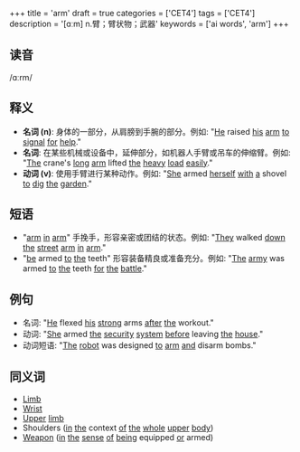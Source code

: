 +++
title = 'arm'
draft = true
categories = ['CET4']
tags = ['CET4']
description = '[ɑːm] n.臂；臂状物；武器'
keywords = ['ai words', 'arm']
+++

## 读音
/ɑːrm/

## 释义
- **名词 (n)**: 身体的一部分，从肩膀到手腕的部分。例如: "[He](/zh/post/he/) raised [his](/zh/post/his/) [arm](/zh/post/arm/) [to](/zh/post/to/) [signal](/zh/post/signal/) [for](/zh/post/for/) [help](/zh/post/help/)."
- **名词**: 在某些机械或设备中，延伸部分，如机器人手臂或吊车的伸缩臂。例如: "[The](/zh/post/the/) crane's [long](/zh/post/long/) [arm](/zh/post/arm/) lifted [the](/zh/post/the/) [heavy](/zh/post/heavy/) [load](/zh/post/load/) [easily](/zh/post/easily/)."
- **动词 (v)**: 使用手臂进行某种动作。例如: "[She](/zh/post/she/) armed [herself](/zh/post/herself/) [with](/zh/post/with/) [a](/zh/post/a/) shovel [to](/zh/post/to/) [dig](/zh/post/dig/) [the](/zh/post/the/) [garden](/zh/post/garden/)."

## 短语
- "[arm](/zh/post/arm/) [in](/zh/post/in/) [arm](/zh/post/arm/)" 手挽手，形容亲密或团结的状态。例如: "[They](/zh/post/they/) walked [down](/zh/post/down/) [the](/zh/post/the/) [street](/zh/post/street/) [arm](/zh/post/arm/) [in](/zh/post/in/) [arm](/zh/post/arm/)."
- "[be](/zh/post/be/) armed [to](/zh/post/to/) [the](/zh/post/the/) teeth" 形容装备精良或准备充分。例如: "[The](/zh/post/the/) [army](/zh/post/army/) was armed [to](/zh/post/to/) [the](/zh/post/the/) teeth [for](/zh/post/for/) [the](/zh/post/the/) [battle](/zh/post/battle/)."

## 例句
- 名词: "[He](/zh/post/he/) flexed [his](/zh/post/his/) [strong](/zh/post/strong/) arms [after](/zh/post/after/) [the](/zh/post/the/) workout."
- 动词: "[She](/zh/post/she/) armed [the](/zh/post/the/) [security](/zh/post/security/) [system](/zh/post/system/) [before](/zh/post/before/) leaving [the](/zh/post/the/) [house](/zh/post/house/)."
- 动词短语: "[The](/zh/post/the/) [robot](/zh/post/robot/) was designed [to](/zh/post/to/) [arm](/zh/post/arm/) [and](/zh/post/and/) disarm bombs."

## 同义词
- [Limb](/zh/post/limb/)
- [Wrist](/zh/post/wrist/)
- [Upper](/zh/post/upper/) [limb](/zh/post/limb/)
- Shoulders ([in](/zh/post/in/) [the](/zh/post/the/) context [of](/zh/post/of/) [the](/zh/post/the/) [whole](/zh/post/whole/) [upper](/zh/post/upper/) [body](/zh/post/body/))
- [Weapon](/zh/post/weapon/) ([in](/zh/post/in/) [the](/zh/post/the/) [sense](/zh/post/sense/) [of](/zh/post/of/) [being](/zh/post/being/) equipped [or](/zh/post/or/) armed)
